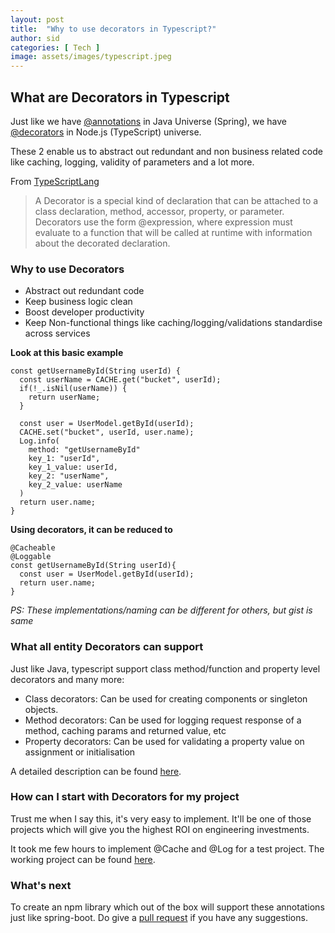 ```yaml
---
layout: post
title:  "Why to use decorators in Typescript?"
author: sid
categories: [ Tech ]
image: assets/images/typescript.jpeg
---
```

## What are Decorators in Typescript
Just like we have [@annotations](https://www.baeldung.com/spring-core-annotations) in Java Universe (Spring), we have [@decorators](https://www.typescriptlang.org/docs/handbook/decorators.html) in Node.js (TypeScript) universe. 

These 2 enable us to abstract out redundant and non business related code like caching, logging, validity of parameters and a lot more.

From [TypeScriptLang](https://www.typescriptlang.org/docs/handbook/decorators.html)

> A Decorator is a special kind of declaration that can be attached to a class declaration, method, accessor, property, or parameter. Decorators use the form @expression, where expression must evaluate to a function that will be called at runtime with information about the decorated declaration.

### Why to use Decorators
* Abstract out redundant code
* Keep business logic clean
* Boost developer productivity
* Keep Non-functional things like caching/logging/validations standardise across services

**Look at this basic example**

```
const getUsernameById(String userId) {
  const userName = CACHE.get("bucket", userId);
  if(!_.isNil(userName)) {
    return userName;
  }
  
  const user = UserModel.getById(userId);
  CACHE.set("bucket", userId, user.name);
  Log.info(
    method: "getUsernameById"
    key_1: "userId",
    key_1_value: userId,
    key_2: "userName",
    key_2_value: userName
  )
  return user.name;
}
```

**Using decorators, it can be reduced to**

```
@Cacheable
@Loggable
const getUsernameById(String userId){
  const user = UserModel.getById(userId);
  return user.name;
}
```

_PS: These implementations/naming can be different for others, but gist is same_

### What all entity Decorators can support
Just like Java, typescript support class method/function and property level decorators and many more:

* Class decorators: Can be used for creating components or singleton objects.
* Method decorators: Can be used for logging request response of a method, caching params and returned value, etc
* Property decorators: Can be used for validating a property value on assignment or initialisation

A detailed description can be found [here](https://www.typescriptlang.org/docs/handbook/decorators.html).

### How can I start with Decorators for my project
Trust me when I say this, it's very easy to implement. It'll be one of those projects which will give you the highest ROI on engineering investments.

It took me few hours to implement @Cache and @Log for a test project. The working project can be found [here](https://github.com/thekosmix/node-decorators). 

### What's next
To create an npm library which out of the box will support these annotations just like spring-boot. Do give a [pull request](https://github.com/thekosmix/node-decorators) if you have any suggestions.